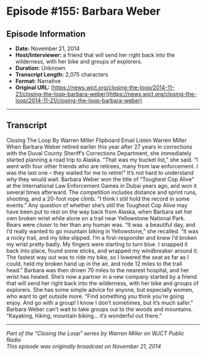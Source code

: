 # Episode #155: Barbara Weber



## Episode Information

- **Date:** November 21, 2014
- **Host/Interviewer:** a friend that will send her right back into the wilderness, with her bike and groups of explorers.
- **Duration:** Unknown
- **Transcript Length:** 2,075 characters
- **Format:** Narrative
- **Original URL:** [https://news.wjct.org/closing-the-loop/2014-11-21/closing-the-loop-barbara-weber](https://news.wjct.org/closing-the-loop/2014-11-21/closing-the-loop-barbara-weber)

---

## Transcript

Closing The Loop
By
Warren Miller
Flipboard
Email
Listen
Warren Miller
When Barbara Weber retired earlier this year after 27 years in corrections with the Duval County Sheriff’s Corrections Department, she immediately started planning a road trip to Alaska.
“That was my bucket list,” she said. “I went with four other friends who are retirees, many from law enforcement. I was the last one – they waited for me to retire!”
It’s not hard to understand why they would wait. Barbara Weber won the title of “Toughest Cop Alive” at the International Law Enforcement Games in Dubai years ago, and won it several times afterward. The competition includes distance and sprint runs, shooting, and a 20-foot rope climb.
“I think I still hold the record in some events.”
Any question of whether she’s still the Toughest Cop Alive may have been put to rest on the way back from Alaska, when Barbara set her own broken wrist while alone on a trail near Yellowstone National Park. Bears were closer to her than any human was.
“It was  a beautiful day, and I’d really wanted to go mountain biking in Yellowstone,” she recalled. “It was a rocky trail, and my bike slipped. I’m a first-responder and knew I’d broken my wrist pretty badly. My fingers were starting to turn blue. I snapped it back into place, found some sticks, and wrapped my windbreaker around it. The fastest way out was to ride my bike, so I lowered the seat as far as I could, held my broken hand up in the air, and rode 12 miles to the trail head.”
Barbara was then driven 70 miles to the nearest hospital, and her wrist has healed. She’s now a partner in a new company started by a friend that will send her right back into the wilderness, with her bike and groups of explorers.
She has some simple advice for anyone, but especially women, who want to get outside more.
“Find something you think you’re going enjoy. And go with a group! I know I don’t sometimes, but it’s much safer.”
Barbara Weber can’t wait to take groups out to the woods and mountains.
“Kayaking, hiking, mountain biking… it’s wonderful out there.”

---

*Part of the "Closing the Loop" series by Warren Miller on WJCT Public Radio*  
*This episode was originally broadcast on November 21, 2014*
